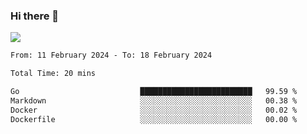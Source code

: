 ### Hi there 👋️

![](https://komarev.com/ghpvc/?username=Loner1024)

<!--START_SECTION:waka-->

```txt
From: 11 February 2024 - To: 18 February 2024

Total Time: 20 mins

Go                           █████████████████████████   99.59 %
Markdown                     ░░░░░░░░░░░░░░░░░░░░░░░░░   00.38 %
Docker                       ░░░░░░░░░░░░░░░░░░░░░░░░░   00.02 %
Dockerfile                   ░░░░░░░░░░░░░░░░░░░░░░░░░   00.00 %
```

<!--END_SECTION:waka-->



